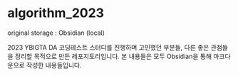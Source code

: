 # algorithm_2023

original storage : Obsidian (local)

2023 YBIGTA DA 코딩테스트 스터디를 진행하며 고민했던 부분들,
다른 좋은 관점들을 정리할 목적으로 만든 레포지토리입니다.
본 내용들은 모두 Obsidian을 통해 마크다운으로 작성한 내용들입니다.

